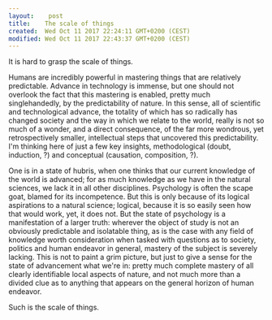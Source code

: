 ```yaml
---
layout:    post
title:    The scale of things
created:  Wed Oct 11 2017 22:24:11 GMT+0200 (CEST)
modified: Wed Oct 11 2017 22:43:37 GMT+0200 (CEST)
---
```


It is hard to grasp the scale of things.

Humans are incredibly powerful in mastering things that are relatively predictable. Advance in technology is immense, but one should not overlook the fact that this mastering is enabled, pretty much singlehandedly, by the predictability of nature. In this sense, all of scientific and technological advance, the totality of which has so radically has changed society and the way in which we relate to the world, really is not so much of a wonder, and a direct consequence, of the far more wondrous, yet retrospectively smaller, intellectual steps that uncovered this predictability. I'm thinking here of just a few key insights, methodological (doubt, induction, ?) and conceptual (causation, composition, ?).

One is in a state of hubris, when one thinks that our current knowledge of the world is advanced; for as much knowledge as we have in the natural sciences, we lack it in all other disciplines. Psychology is often the scape goat, blamed for its incompetence. But this is only because of its logical aspirations to a natural science; logical, because it is so easily seen how that would work, yet, it does not. But the state of psychology is a manifestation of a larger truth: wherever the object of study is not an obviously predictable and isolatable thing, as is the case with any field of knowledge worth consideration when tasked with questions as to society, politics and human endeavor in general, mastery of the subject is severely lacking. This is not to paint a grim picture, but just to give a sense for the state of advancement what we're in: pretty much complete mastery of all clearly identifiable local aspects of nature, and not much more than a divided clue as to anything that appears on the general horizon of human endeavor.

Such is the scale of things.